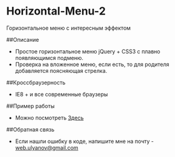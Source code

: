Horizontal-Menu-2
=================

Горизонтальное меню с интересным эффектом

##Описание
 - Простое горизонтальное меню jQuery + CSS3 с плавно появляющимся подменю.
 - Проверка на вложенное меню, если есть, то для родителя добавляется поясняющая стрелка.
 
##Кроссбраузерность

 - IE8 + и все современные браузеры
 
##Пример работы

 - Можно посмотреть <a href="http://example.web-ulyanov.ru/frontend/Horizontal-Menu-2/">Здесь</a>

##Обратная связь

 - Если нашли ошибку в коде, напишите мне на почту - <a href="mailto:web.ulyanov@gmail.com">web.ulyanov@gmail.com</a>
